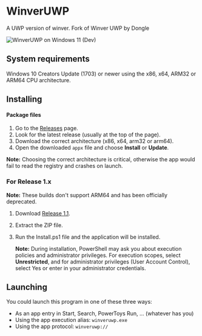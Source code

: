 # WinverUWP
A UWP version of winver.
Fork of Winver UWP by Dongle

![WinverUWP on Windows 11 (Dev)](/images/WinverUWP-dark-11.png)

## System requirements
Windows 10 Creators Update (1703) or newer using the x86, x64, ARM32 or ARM64 CPU architecture.

## Installing

#### Package files
1. Go to the [Releases](https://github.com/dongle-the-gadget/WinverUWP/releases) page.
2. Look for the latest release (usually at the top of the page).
3. Download the correct architecture (x86, x64, arm32 or arm64).
4. Open the downloaded `appx` file and choose **Install** or **Update**.

**Note:** Choosing the correct architecture is critical, otherwise the app would fail to read the registry and crashes on launch.

### For Release 1.x
**Note:** These builds don't support ARM64 and has been officially deprecated.

1. Download [Release 1.1](https://github.com/dongle-the-gadget/WinverUWP/releases/download/v1.1.0.0/WinverUWPPackage_1.1.0.0.zip).
2. Extract the ZIP file.
3. Run the Install.ps1 file and the application will be installed.
   
   **Note:** During installation, PowerShell may ask you about execution policies and administrator privileges. For execution scopes, select **Unrestricted**, and for administrator privileges (User Account Control), select Yes or enter in your administrator credentials.

## Launching
You could launch this program in one of these three ways:
- As an app entry in Start, Search, PowerToys Run, ... (whatever has you)
- Using the app execution alias: `winveruwp.exe`
- Using the app protocol: `winveruwp://`

<!--
